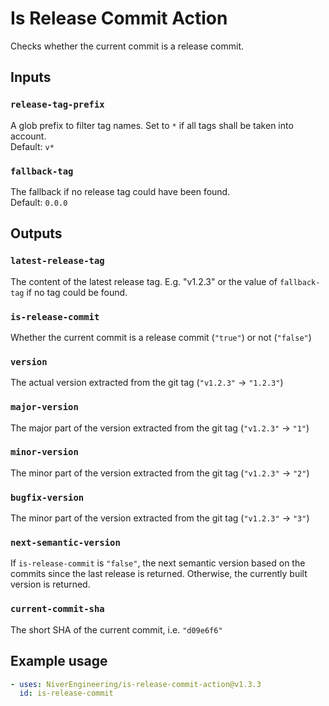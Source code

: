 # Is Release Commit Action

Checks whether the current commit is a release commit.

## Inputs

### `release-tag-prefix`

A glob prefix to filter tag names. Set to `*` if all tags shall be taken into account.  
Default: `v*`

### `fallback-tag`

The fallback if no release tag could have been found.  
Default: `0.0.0`

## Outputs

### `latest-release-tag`

The content of the latest release tag. E.g. "v1.2.3" or the value of `fallback-tag` if no tag could be found.

### `is-release-commit`

Whether the current commit is a release commit (`"true"`) or not (`"false"`)

### `version`

The actual version extracted from the git tag (`"v1.2.3"` -> `"1.2.3"`)

### `major-version`

The major part of the version extracted from the git tag (`"v1.2.3"` -> `"1"`)

### `minor-version`

The minor part of the version extracted from the git tag (`"v1.2.3"` -> `"2"`)

### `bugfix-version`

The minor part of the version extracted from the git tag (`"v1.2.3"` -> `"3"`)

### `next-semantic-version`

If `is-release-commit` is `"false"`, the next semantic version based on the commits since the last release is returned.
Otherwise, the currently built version is returned.

### `current-commit-sha`

The short SHA of the current commit, i.e. `"d09e6f6"`

## Example usage

<!-- x-release-please-start-version -->

```yaml
- uses: NiverEngineering/is-release-commit-action@v1.3.3
  id: is-release-commit
```

<!-- x-release-please-end -->
